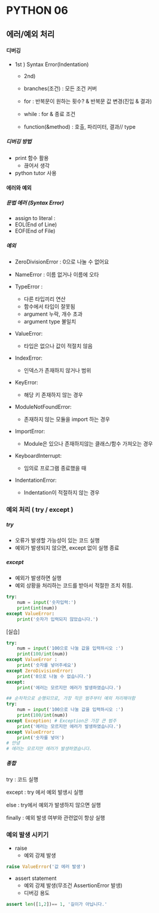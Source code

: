 # PYTHON 06

## 에러/예외 처리



#### 디버깅

* 1st ) Syntax Error(Indentation)

  * 2nd)
  * branches(조건) : 모든 조건 커버

  * for : 반복문이 원하는 횟수? & 반복문 값 변경(진입 & 결과)

  * while : for & 종료 조건

  * function(&method) : 호출, 파리미터, 결과// type



##### 디버깅 방법

* print 함수 활용
  * 끊어서 생각
* python tutor 사용



#### 에러와 예외

##### 문법 에러 (Syntax Error)

* assign to literal :
* EOL(End of Line)
* EOF(End of File)

##### 예외

* ZeroDivisionError : 0으로 나눌 수 없어요
* NameError : 이름 없거나 이름에 오타
* TypeError : 
  * 다른 타입끼리 연산
  * 함수에서 타입이 잘못됨
  * argument 누락, 개수 초과
  * argument type 불일치
* ValueError:
  * 타입은 없으나 값이 적절치 않음
* IndexError:
  * 인덱스가 존재하지 않거나 범위
* KeyError:
  * 해당 키 존재하지 않는 경우

* ModuleNotFoundError:
  * 존재하지 않는 모듈을 import 하는 경우


* ImportError:
  * Module은 있으나 존재하지않는 클래스/함수 가져오는 경우
* KeyboardInterrupt:
  * 임의로 프로그램 종료했을 때
* IndentationError:
  * Indentation이 적절하지 않는 경우

### 예외 처리 ( try / except )

##### try

* 오류가 발생할 가능성이 있는 코드 실행
* 예외가 발생되지 않으면, except 없이 실행 종료

##### except

* 예외가 발생하면 실행
* 예외 상황을 처리하는 코드를 받아서 적절한 조치 취힘.

```python
try:
    num = input('숫자입력:')
    print(int(num))
except ValueError:
    print('숫자가 입력되지 않았습니다.')
```

[실습]

```python
try:
	num = input('100으로 나눌 값을 입력하시오 :')
	print(100/int(num))
except ValueError :
    print('숫자를 넣어주세요')
except ZeroDivisionError:
    print('0으로 나눌 수 없습니다.')
except:
    print('에러는 모르지만 에러가 발생하였습니다.')
```

```python
## 순차적으로 순행되므로, 가장 작은 범주부터 예외 처리해야함
try:
	num = input('100으로 나눌 값을 입력하시오 :')
	print(100/int(num))
except Exception: # Exception은 가장 큰 범주
    print('에러는 모르지만 에러가 발생하였습니다.')
except ValueError:
    print('숫자를 넣어')
# 안녕
# 에러는 모르지만 에러가 발생하였습니다.
```

##### 종합

try : 코드 실행

except : try 에서 예외 발생시 실행

else : try에서 예외가 발생하지 않으면 실행

finally : 예외 발생 여부와 관련없이 항상 실행



### 예외 발생 시키기

* raise
  * 예외 강제 발생

```python
raise ValueError('값 에러 발생')
```

* assert statement
  * 예외 강제 발생(무조건 AssertionError 발생)
  * 디버깅 용도

```python
assert len([1,2])== 1, '길이가 아닙니다.'
```

